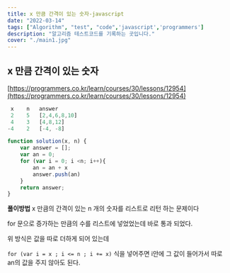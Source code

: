 ```yaml
---
title: x 만큼 간격이 있는 숫자-javascript
date: "2022-03-14"
tags: ["Algorithm", "test", "code",'javascript','programmers']
description: "알고리즘 테스트코드를 기록하는 곳입니다."
cover: "./main1.jpg"
---
```


## x 만큼 간격이 있는 숫자

[https://programmers.co.kr/learn/courses/30/lessons/12954](https://programmers.co.kr/learn/courses/30/lessons/12954) 

```javascript
 x	  n	  answer
 2	  5	  [2,4,6,8,10]
 4	  3	  [4,8,12]
-4	  2	  [-4, -8]

function solution(x, n) {
    var answer = [];
    var an = 0;
    for (var i = 0; i <n; i++){
        an = an + x
        answer.push(an)
    }
    return answer;
}
```

**풀이방법** 
x 만큼의 간격이 있는 n 개의 숫자를 리스트로 리턴 하는 문제이다

for 문으로 증가하는 만큼의 수를 리스트에 넣었었는데 바로 통과 되었다.

위 방식은 값을 따로 더하게 되어 있는데 

`for (var i = x ; i <= n ; i += x)` 식을 넣어주면 i안에 그 값이 들어가서 따로 an의 값을 주지 않아도 된다.